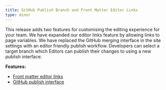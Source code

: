 ```yaml
---
title: GitHub Publish Branch and Front Matter Editor Links
type: minor
---
```


This release adds two features for customising the editing experience for your team. We have expanded our editor links feature by allowing links to page variables. We have replaced the GitHub merging interface in the site settings with an editor friendly publish workflow. Developers can select a target branch which Editors can publish their changes to using a new publish interface.

**Features:**

* [Front matter editor links](/editing/editor-links/)
* [GitHub publish interface](/syncing/publishing/)
